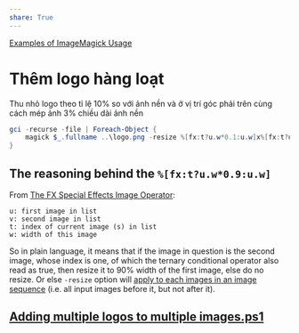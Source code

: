```yaml
---
share: True
---
```

[Examples of ImageMagick Usage](https://imagemagick.org/Usage/ "Examples of ImageMagick Usage")

# Thêm logo hàng loạt
Thu nhỏ logo theo tỉ lệ 10% so với ảnh nền và ở vị trí góc phải trên cùng cách mép ảnh 3% chiều dài ảnh nền
```PowerShell
gci -recurse -file | Foreach-Object {
	magick $_.fullname ..\logo.png -resize %[fx:t?u.w*0.1:u.w]x%[fx:t?u.h*0.1:u.h] -gravity northeast -geometry +%[fx:t?u.w*0.03:u.w]+%[fx:t?u.w*0.03:u.w] -composite new"$_.name"
} 
```

## The reasoning behind the `%[fx:t?u.w*0.9:u.w]`
From [The FX Special Effects Image Operator](https://imagemagick.org/script/fx.php "ImageMagick – The FX Special Effects Image Operator"):

```
u: first image in list
v: second image in list
t: index of current image (s) in list
w: width of this image
```

So in plain language, it means that if the image in question is the second image, whose index is one, of which the ternary conditional operator also read as true, then resize it to 90% width of the first image, else do no resize. Or else `-resize` option will [apply to each images in an image sequence](https://imagemagick.org/script/command-line-processing.php#operator) (i.e. all input images before it, but not after it).

## [Adding multiple logos to multiple images.ps1](https://gist.github.com/ooker777/7b559db31c1dcc4071592054baa1017e)
